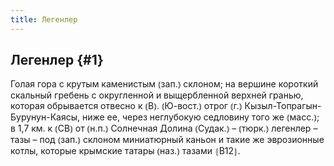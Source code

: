 ```yaml
---
title: Легенлер
---
```

## Легенлер {#1}

Голая гора с крутым каменистым ⦅зап.⦆ склоном; на вершине короткий скальный гребень с округленной и выщербленной верхней гранью, которая обрывается отвесно к ⦅В⦆. ⦅Ю-вост.⦆ отрог ⦅г.⦆ Кызыл-Топрагын-Бурунун-Каясы, ниже ее, через неглубокую седловину того же ⦅масс.⦆; в 1,7 км. к ⦅СВ⦆ от ⦅н.п.⦆ Солнечная Долина ⦅Судак.⦆ – ⦅тюрк.⦆ легенлер – тазы – под ⦅зап.⦆ склоном миниатюрный каньон и такие же эврозионные котлы, которые крымские татары ⦅наз.⦆ тазами ⦃В12⦄.
